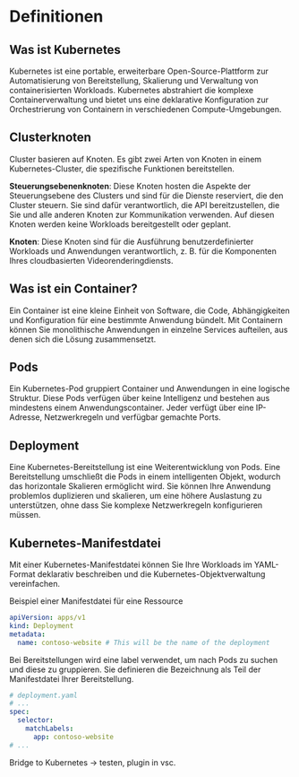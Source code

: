 # Definitionen

## Was ist Kubernetes
Kubernetes ist eine portable, erweiterbare Open-Source-Plattform zur Automatisierung von Bereitstellung, Skalierung und Verwaltung von containerisierten Workloads. Kubernetes abstrahiert die komplexe Containerverwaltung und bietet uns eine deklarative Konfiguration zur Orchestrierung von Containern in verschiedenen Compute-Umgebungen. 

## Clusterknoten
Cluster basieren auf Knoten. Es gibt zwei Arten von Knoten in einem Kubernetes-Cluster, die spezifische Funktionen bereitstellen.

**Steuerungsebenenknoten**: Diese Knoten hosten die Aspekte der Steuerungsebene des Clusters und sind für die Dienste reserviert, die den Cluster steuern. Sie sind dafür verantwortlich, die API bereitzustellen, die Sie und alle anderen Knoten zur Kommunikation verwenden. Auf diesen Knoten werden keine Workloads bereitgestellt oder geplant.

**Knoten**: Diese Knoten sind für die Ausführung benutzerdefinierter Workloads und Anwendungen verantwortlich, z. B. für die Komponenten Ihres cloudbasierten Videorenderingdiensts.

## Was ist ein Container?
Ein Container ist eine kleine Einheit von Software, die Code, Abhängigkeiten und Konfiguration für eine bestimmte Anwendung bündelt. Mit Containern können Sie monolithische Anwendungen in einzelne Services aufteilen, aus denen sich die Lösung zusammensetzt.

## Pods
Ein Kubernetes-Pod gruppiert Container und Anwendungen in eine logische Struktur. Diese Pods verfügen über keine Intelligenz und bestehen aus mindestens einem Anwendungscontainer. Jeder verfügt über eine IP-Adresse, Netzwerkregeln und verfügbar gemachte Ports.

## Deployment
Eine Kubernetes-Bereitstellung ist eine Weiterentwicklung von Pods. Eine Bereitstellung umschließt die Pods in einem intelligenten Objekt, wodurch das horizontale Skalieren ermöglicht wird. Sie können Ihre Anwendung problemlos duplizieren und skalieren, um eine höhere Auslastung zu unterstützen, ohne dass Sie komplexe Netzwerkregeln konfigurieren müssen.

## Kubernetes-Manifestdatei
Mit einer Kubernetes-Manifestdatei können Sie Ihre Workloads im YAML-Format deklarativ beschreiben und die Kubernetes-Objektverwaltung vereinfachen.

Beispiel einer Manifestdatei für eine Ressource

```yaml
apiVersion: apps/v1
kind: Deployment
metadata:
  name: contoso-website # This will be the name of the deployment
```

Bei Bereitstellungen wird eine label verwendet, um nach Pods zu suchen und diese zu gruppieren. Sie definieren die Bezeichnung als Teil der Manifestdatei Ihrer Bereitstellung.

```yaml
# deployment.yaml
# ...
spec:
  selector:
    matchLabels:
      app: contoso-website
# ...
```




Bridge to Kubernetes -> testen, plugin in vsc. 

